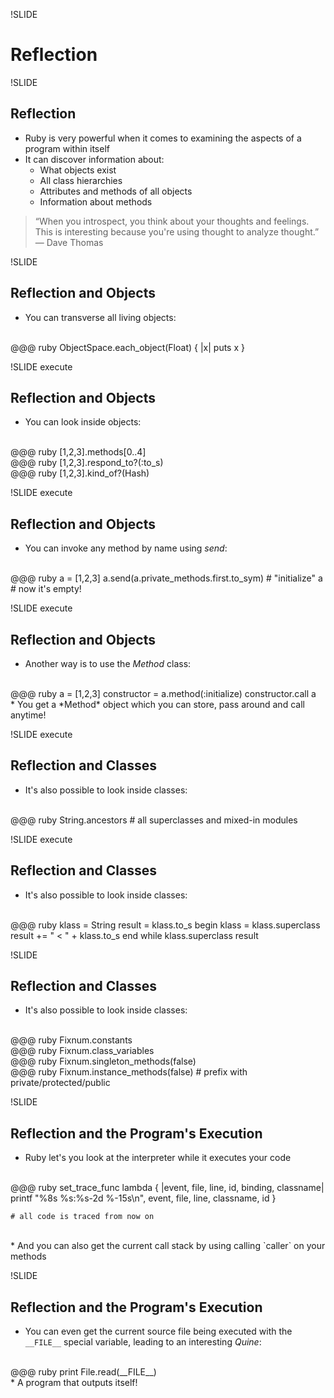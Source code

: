 !SLIDE

# Reflection

!SLIDE

## Reflection

* Ruby is very powerful when it comes to examining the aspects of a program within itself
* It can discover information about:
  * What objects exist
  * All class hierarchies
  * Attributes and methods of all objects
  * Information about methods
  
> “When you introspect, you think about your thoughts and feelings. This is interesting because you're using thought to analyze thought.” — Dave Thomas

!SLIDE

## Reflection and Objects

* You can transverse all living objects:
<br/>
    @@@ ruby
    ObjectSpace.each_object(Float) { |x| puts x }

!SLIDE execute

## Reflection and Objects

* You can look inside objects:
<br/>
    @@@ ruby
    [1,2,3].methods[0..4]
<br/>
    @@@ ruby
    [1,2,3].respond_to?(:to_s)
<br/>
    @@@ ruby
    [1,2,3].kind_of?(Hash)
<br/>

!SLIDE execute

## Reflection and Objects

* You can invoke any method by name using *send*:
<br/>
    @@@ ruby
    a = [1,2,3]
    a.send(a.private_methods.first.to_sym) # "initialize"
    a # now it's empty!

!SLIDE execute

## Reflection and Objects

* Another way is to use the *Method* class:
<br/>
    @@@ ruby
    a = [1,2,3]
    constructor = a.method(:initialize)
    constructor.call
    a
<br/>
* You get a *Method* object which you can store, pass around and call anytime!

!SLIDE execute

## Reflection and Classes

* It's also possible to look inside classes:
<br/>
    @@@ ruby
    String.ancestors # all superclasses and mixed-in modules

!SLIDE execute

## Reflection and Classes

* It's also possible to look inside classes:
<br/>
    @@@ ruby
    klass = String
    result = klass.to_s
    begin
      klass = klass.superclass
      result += " < " + klass.to_s
    end while klass.superclass
    result

!SLIDE

## Reflection and Classes

* It's also possible to look inside classes:
<br/>
    @@@ ruby
    Fixnum.constants
<br/>
    @@@ ruby
    Fixnum.class_variables
<br/>
    @@@ ruby
    Fixnum.singleton_methods(false)
<br/>
    @@@ ruby
    Fixnum.instance_methods(false) # prefix with private/protected/public

!SLIDE

## Reflection and the Program's Execution

* Ruby let's you look at the interpreter while it executes your code
<br/>
    @@@ ruby   
    set_trace_func lambda { |event, file, line, id, binding, classname|
      printf "%8s %s:%s-2d %-15s\n", event, file, line, classname, id
    }
    
    # all code is traced from now on
<br/>
* And you can also get the current call stack by using calling `caller` on your methods

!SLIDE

## Reflection and the Program's Execution

* You can even get the current source file being executed with the `__FILE__` special variable, leading to an interesting *Quine*:
<br/>
    @@@ ruby
    print File.read(__FILE__)
<br/>
* A program that outputs itself!
